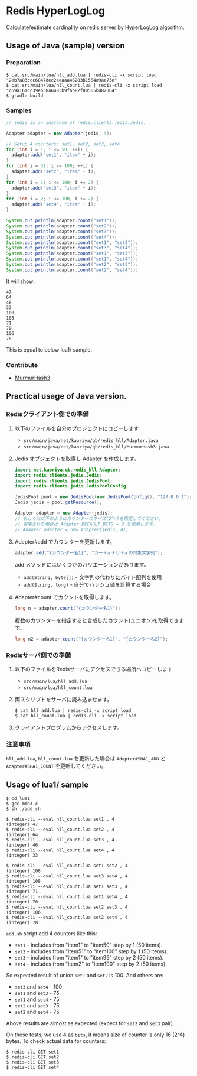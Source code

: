 # Redis HyperLogLog

Calculate/estimate cardinality on redis server by HyperLogLog algorithm.

## Usage of Java (sample) version

### Preparation

    $ cat src/main/lua/hll_add.lua | redis-cli -x script load
    "2eb7a83ccc6847dec2eeaaa46203b1564a9ae73e"
    $ cat src/main/lua/hll_count.lua | redis-cli -x script load
    "c69a161cc39eb38a6483b9fab82f00565b482064"
    $ gradle build

### Samples

```java
// jedis is an instance of redis.clients.jedis.Jedis.

Adapter adapter = new Adapter(jedis, 4);

// Setup 4 counters: set1, set2, set3, set4
for (int i = 1; i <= 50; ++i) {
  adapter.add("set1", "item" + i);
}
for (int i = 51; i <= 100; ++i) {
  adapter.add("set2", "item" + i);
}
for (int i = 1; i <= 100; i += 2) {
  adapter.add("set3", "item" + i);
}
for (int i = 2; i <= 100; i += 2) {
  adapter.add("set4", "item" + i);
}

System.out.println(adapter.count("set1"));
System.out.println(adapter.count("set2"));
System.out.println(adapter.count("set3"));
System.out.println(adapter.count("set4"));
System.out.println(adapter.count("set1", "set2"));
System.out.println(adapter.count("set3", "set4"));
System.out.println(adapter.count("set1", "set3"));
System.out.println(adapter.count("set1", "set4"));
System.out.println(adapter.count("set2", "set3"));
System.out.println(adapter.count("set2", "set4"));
```

It will show:

```
47
64
46
33
108
108
71
70
106
78
```

This is equal to below lua1/ sample.

### Contribute

*   [MurmurHash3](https://github.com/yonik/java_util/blob/master/src/util/hash/MurmurHash3.java)

## Practical usage of Java version.

### Redisクライアント側での準備

1.  以下のファイルを自分のプロジェクトにコピーします
    *   `src/main/java/net/kaoriya/qb/redis_hll/Adapter.java`
    *   `src/main/java/net/kaoriya/qb/redis_hll/MurmurHash3.java`

2.  Jedis オブジェクトを取得し Adapter を作成します。

    ```java
    import net.kaoriya.qb.redis_hll.Adapter;
    import redis.clients.jedis.Jedis;
    import redis.clients.jedis.JedisPool;
    import redis.clients.jedis.JedisPoolConfig;

    JedisPool pool = new JedisPool(new JedisPoolConfig(), "127.0.0.1");
    Jedis jedis = pool.getResource();

    Adapter adapter = new Adapter(jedis);
    // もしくは以下のようにカウンターのサイズ(2^n)を指定してください。
    // 省略された場合は Adapter.DEFAULT_BITS = 9 を使用します。
    // Adapter adapter = new Adapter(jedis, 4);
    ```

3.  Adapter#add でカウンターを更新します。

    ```java
    adapter.add("{カウンター名1}", "カーディナリティの対象文字列");
    ```

    add メソッドにはいくつかのバリエーションがあります。
    *   `add(String, byte[])` - 文字列の代わりにバイト配列を使用
    *   `add(String, long)` - 自分でハッシュ値を計算する場合

4.  Adapter#count でカウントを取得します。

    ```java
    long n = adapter.count("{カウンター名1}");
    ```

    複数のカウンターを指定すると合成したカウント(ユニオン)を取得できます。

    ```java
    long n2 = adapter.count("{カウンター名1}", "{カウンター名2}");
    ```

### Redisサーバ側での準備

1.  以下のファイルをRedisサーバにアクセスできる場所へコピーします
    *   `src/main/lua/hll_add.lua`
    *   `src/main/lua/hll_count.lua`

2.  両スクリプトをサーバに読み込ませます。

    ```
    $ cat hll_add.lua | redis-cli -x script load
    $ cat hll_count.lua | redis-cli -x script load
    ```

3.  クライアントプログラムからアクセスします。

### 注意事項

`hll_add.lua`, `hll_count.lua` を更新した場合は `Adapter#SHA1_ADD` と
`Adapter#SHA1_COUNT` を更新してください。

## Usage of lua1/ sample

    $ cd lua1
    $ gcc mmh3.c
    $ sh ./add.sh

    $ redis-cli --eval hll_count.lua set1 , 4
    (integer) 47
    $ redis-cli --eval hll_count.lua set2 , 4
    (integer) 64
    $ redis-cli --eval hll_count.lua set3 , 4
    (integer) 46
    $ redis-cli --eval hll_count.lua set4 , 4
    (integer) 33

    $ redis-cli --eval hll_count.lua set1 set2 , 4
    (integer) 108
    $ redis-cli --eval hll_count.lua set3 set4 , 4
    (integer) 108
    $ redis-cli --eval hll_count.lua set1 set3 , 4
    (integer) 71
    $ redis-cli --eval hll_count.lua set1 set4 , 4
    (integer) 70
    $ redis-cli --eval hll_count.lua set2 set3 , 4
    (integer) 106
    $ redis-cli --eval hll_count.lua set2 set4 , 4
    (integer) 78

`add.sh` script add 4 counters like this:

*   `set1` - includes from "item1" to "item50" step by 1 (50 items).
*   `set2` - includes from "item51" to "item100" step by 1 (50 items).
*   `set3` - includes from "item1" to "item99" step by 2 (50 items).
*   `set4` - includes from "item2" to "item100" step by 2 (50 items).

So expected result of union `set1` and `set2` is 100.  And others are:

*   `set3` and `set4` - 100
*   `set1` and `set3` - 75
*   `set1` and `set4` - 75
*   `set2` and `set3` - 75
*   `set2` and `set4` - 75

Above results are almost as expected (expect for `set2` and `set3` pair).

On these tests, we use 4 as `bits`, it means size of counter is only 16 (2^4)
bytes.  To check actual data for counters:

    $ redis-cli GET set1
    $ redis-cli GET set2
    $ redis-cli GET set3
    $ redis-cli GET set4
